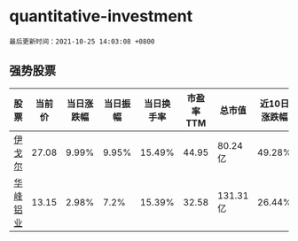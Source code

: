 # quantitative-investment

`最后更新时间：2021-10-25 14:03:08 +0800`

## 强势股票

|股票|当前价|当日涨跌幅|当日振幅|当日换手率|市盈率TTM|总市值|近10日涨跌幅|
|----|----|----|----|----|----|----|----|
|[伊戈尔](https://xueqiu.com/S/SZ002922)|27.08|9.99%|9.95%|15.49%|44.95|80.24亿|49.28%|
|[华峰铝业](https://xueqiu.com/S/SH601702)|13.15|2.98%|7.2%|15.39%|32.58|131.31亿|26.44%|
